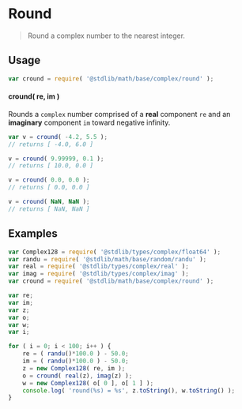 # Round

> Round a complex number to the nearest integer.


<section class="usage">

## Usage

``` javascript
var cround = require( '@stdlib/math/base/complex/round' );
```

#### cround( re, im )

Rounds a `complex` number comprised of a __real__ component `re` and an __imaginary__ component `im` toward negative infinity.

``` javascript
var v = cround( -4.2, 5.5 );
// returns [ -4.0, 6.0 ]

v = cround( 9.99999, 0.1 );
// returns [ 10.0, 0.0 ]

v = cround( 0.0, 0.0 );
// returns [ 0.0, 0.0 ]

v = cround( NaN, NaN );
// returns [ NaN, NaN ]
```

</section>

<!-- /.usage -->


<section class="examples">

## Examples

``` javascript
var Complex128 = require( '@stdlib/types/complex/float64' );
var randu = require( '@stdlib/math/base/random/randu' );
var real = require( '@stdlib/types/complex/real' );
var imag = require( '@stdlib/types/complex/imag' );
var cround = require( '@stdlib/math/base/complex/round' );

var re;
var im;
var z;
var o;
var w;
var i;

for ( i = 0; i < 100; i++ ) {
    re = ( randu()*100.0 ) - 50.0;
    im = ( randu()*100.0 ) - 50.0;
    z = new Complex128( re, im );
    o = cround( real(z), imag(z) );
    w = new Complex128( o[ 0 ], o[ 1 ] );
    console.log( 'round(%s) = %s', z.toString(), w.toString() );
}
```

</section>

<!-- /.examples -->


<section class="links">

</section>

<!-- /.links -->
